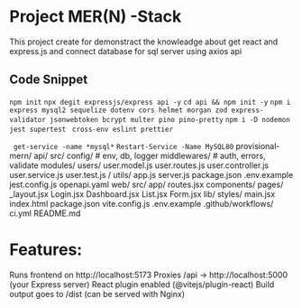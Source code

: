 # Project MER(N) -Stack

This project create for demonstract the knowleadge about get react and express.js and connect database for sql server using axios api

## Code Snippet

`npm init`
`npx degit expressjs/express api -y`
`cd api && npm init -y`
`npm i express mysql2 sequelize dotenv cors helmet morgan zod express-validator jsonwebtoken bcrypt multer pino pino-pretty`
`npm i -D nodemon jest supertest `
`cross-env eslint prettier`

` get-service -name *mysql*`
`Restart-Service -Name MySQL80`
provisional-mern/
    api/
        src/
            config/ # env, db, logger
            middlewares/ # auth, errors, validate
            modules/
                users/
                    user.model.js
                    user.routes.js
                    user.controller.js
                    user.service.js
                    user.test.js
                <feature>/
            utils/
            app.js
            server.js
        package.json
        .env.example
        jest.config.js
        openapi.yaml
    web/
        src/
            app/
                routes.jsx
            components/
            pages/
                _layout.jsx
                Login.jsx
                Dashboard.jsx
                <Feature>List.jsx
                <Feature>Form.jsx
            lib/
            styles/
            main.jsx
        index.html
        package.json
        vite.config.js
        .env.example
    .github/workflows/
        ci.yml
    README.md

# Features:

Runs frontend on http://localhost:5173
Proxies /api → http://localhost:5000 (your Express server)
React plugin enabled (@vitejs/plugin-react)
Build output goes to /dist (can be served with Nginx)
